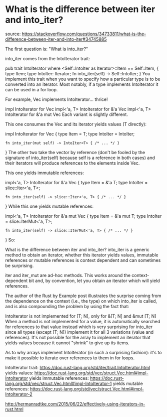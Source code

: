 # What is the difference between iter and into_iter?

source: https://stackoverflow.com/questions/34733811/what-is-the-difference-between-iter-and-into-iter#34745885

The first question is: "What is into_iter?"

into_iter comes from the IntoIterator trait:

pub trait IntoIterator
where
    <Self::IntoIter as Iterator>::Item == Self::Item,
{
    type Item;
    type IntoIter: Iterator;
    fn into_iter(self) -> Self::IntoIter;
}
You implement this trait when you want to specify how a particular type is to be converted into an iterator. Most notably, if a type implements IntoIterator it can be used in a for loop.

For example, Vec implements IntoIterator... thrice!

impl<T> IntoIterator for Vec<T>
impl<'a, T> IntoIterator for &'a Vec<T>
impl<'a, T> IntoIterator for &'a mut Vec<T>
Each variant is slightly different.

This one consumes the Vec and its iterator yields values (T directly):

impl<T> IntoIterator for Vec<T> {
    type Item = T;
    type IntoIter = IntoIter<T>;

    fn into_iter(mut self) -> IntoIter<T> { /* ... */ }
}
The other two take the vector by reference (don't be fooled by the signature of into_iter(self) because self is a reference in both cases) and their iterators will produce references to the elements inside Vec.

This one yields immutable references:

impl<'a, T> IntoIterator for &'a Vec<T> {
    type Item = &'a T;
    type IntoIter = slice::Iter<'a, T>;

    fn into_iter(self) -> slice::Iter<'a, T> { /* ... */ }
}
While this one yields mutable references:

impl<'a, T> IntoIterator for &'a mut Vec<T> {
    type Item = &'a mut T;
    type IntoIter = slice::IterMut<'a, T>;

    fn into_iter(self) -> slice::IterMut<'a, T> { /* ... */ }
}
So:

What is the difference between iter and into_iter?
into_iter is a generic method to obtain an iterator, whether this iterator yields values, immutable references or mutable references is context dependent and can sometimes be surprising.

iter and iter_mut are ad-hoc methods. This works around the context-dependent bit and, by convention, let you obtain an iterator which will yield references.

The author of the Rust by Example post illustrates the surprise coming from the dependence on the context (i.e., the type) on which into_iter is called, and is also compounding the problem by using the fact that:

IntoIterator is not implemented for [T; N], only for &[T; N] and &mut [T; N]
When a method is not implemented for a value, it is automatically searched for references to that value instead
which is very surprising for into_iter since all types (except [T; N]) implement it for all 3 variations (value and references). It's not possible for the array to implement an iterator that yields values because it cannot "shrink" to give up its items.

As to why arrays implement IntoIterator (in such a surprising fashion): it's to make it possible to iterate over references to them in for loops.

IntoIterator trait: https://doc.rust-lang.org/std/iter/trait.IntoIterator.html
yields values: https://doc.rust-lang.org/std/vec/struct.Vec.html#impl-IntoIterator
yields immutable references: https://doc.rust-lang.org/std/vec/struct.Vec.html#impl-IntoIterator-1
yields mutable references: https://doc.rust-lang.org/std/vec/struct.Vec.html#impl-IntoIterator-2

http://hermanradtke.com/2015/06/22/effectively-using-iterators-in-rust.html
